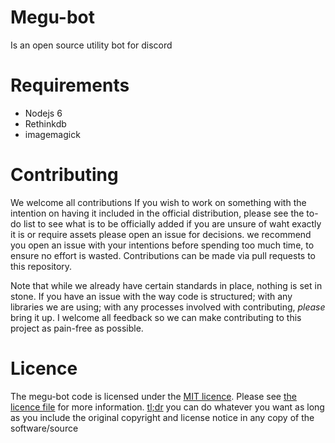 # Megu-bot
Is an open source utility bot for discord

# Requirements

- Nodejs 6
- Rethinkdb
- imagemagick

# Contributing

We welcome all contributions If you wish to work on something with the intention on having it included in the official distribution, please see the to-do list to see what is to be officially added if you are unsure of waht exactly it is or require assets please open an issue for decisions. we recommend you open an issue with your intentions before spending too much time, to ensure no effort is wasted. Contributions can be made via pull requests to this repository.

Note that while we already have certain standards in place, nothing is set in stone. If you have an issue with the way code is structured; with any libraries we are using; with any processes involved with contributing, *please* bring it up. I welcome all feedback so we can make contributing to this project as pain-free as possible.

# Licence

The megu-bot code is licensed under the [MIT licence](https://opensource.org/licenses/MIT). Please see [the licence file](https://github.com/SloppierKitty7/megu-bot/blob/master/LICENSE) for more information. [tl;dr](https://tldrlegal.com/license/mit-license) you can do whatever you want as long as you include the original copyright and license notice in any copy of the software/source
